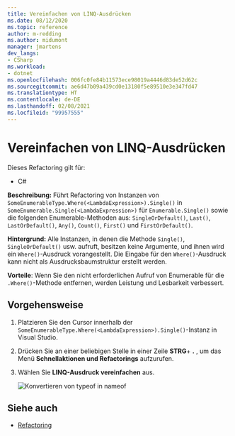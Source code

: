 ```yaml
---
title: Vereinfachen von LINQ-Ausdrücken
ms.date: 08/12/2020
ms.topic: reference
author: m-redding
ms.author: midumont
manager: jmartens
dev_langs:
- CSharp
ms.workload:
- dotnet
ms.openlocfilehash: 006fc0fe84b11573ece98019a4446d83de52d62c
ms.sourcegitcommit: ae6d47b09a439cd0e13180f5e89510e3e347fd47
ms.translationtype: HT
ms.contentlocale: de-DE
ms.lasthandoff: 02/08/2021
ms.locfileid: "99957555"
---
```

# <a name="simplify-linq-expression"></a>Vereinfachen von LINQ-Ausdrücken

Dieses Refactoring gilt für:

- C#

**Beschreibung:** Führt Refactoring von Instanzen von `SomeEnumerableType.Where(<LambdaExpression>).Single()` in `SomeEnumerable.Single(<LambdaExpression>)` für `Enumerable.Single()` sowie die folgenden Enumerable-Methoden aus: `SingleOrDefault()`, `Last()`, `LastOrDefault()`, `Any()`, `Count()`, `First()` und `FirstOrDefault()`.

**Hintergrund:**  Alle Instanzen, in denen die Methode `Single()`, `SingleOrDefault()` usw. aufruft, besitzen keine Argumente, und ihnen wird ein `Where()`-Ausdruck vorangestellt. Die Eingabe für den `Where()`-Ausdruck kann nicht als Ausdrucksbaumstruktur erstellt werden.

**Vorteile**: Wenn Sie den nicht erforderlichen Aufruf von Enumerable für die `.Where()`-Methode entfernen, werden Leistung und Lesbarkeit verbessert.

## <a name="how-to"></a>Vorgehensweise

1. Platzieren Sie den Cursor innerhalb der `SomeEnumerableType.Where(<LambdaExpression>).Single()`-Instanz in Visual Studio.
2. Drücken Sie an einer beliebigen Stelle in einer Zeile **STRG**+ **.** , um das Menü **Schnellaktionen und Refactorings** aufzurufen.
3. Wählen Sie **LINQ-Ausdruck vereinfachen** aus.

   ![Konvertieren von typeof in nameof](media/simplify-linq-expression.png)

## <a name="see-also"></a>Siehe auch

- [Refactoring](../refactoring-in-visual-studio.md)
